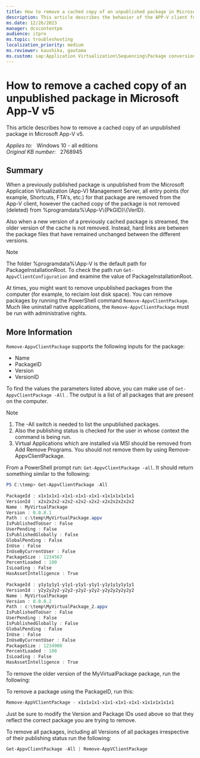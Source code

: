 ```yaml
---
title: How to remove a cached copy of an unpublished package in Microsoft App-V v5
description: This article describes the behavior of the APP-V client for unpublishing and explains how to remove (delete) a previously published package from the APP-V client.
ms.date: 12/26/2023
manager: dcscontentpm
audience: itpro
ms.topic: troubleshooting
localization_priority: medium
ms.reviewer: kaushika, gautama
ms.custom: sap:Application Virtualization\Sequencing\Package conversion, csstroubleshoot
---
```

# How to remove a cached copy of an unpublished package in Microsoft App-V v5

This article describes how to remove a cached copy of an unpublished package in Microsoft App-V v5.

_Applies to:_ &nbsp; Windows 10 - all editions  
_Original KB number:_ &nbsp; 2768945

## Summary

When a previously published package is unpublished from the Microsoft Application Virtualization (App-V) Management Server, all entry points (for example, Shortcuts, FTA's, etc.) for that package are removed from the App-V client, however the cached copy of the package is not removed (deleted) from %programdata%\\App-V\\{PkGID}\\{VerID}.

Also when a new version of a previously cached package is streamed, the older version of the cache is not removed. Instead, hard links are between the package files that have remained unchanged between the different versions.

> [!NOTE]
> The folder %programdata%\\App-V is the default path for PackageInstallationRoot. To check the path run `Get-AppvClientConfiguration` and examine the value of PackageInstallationRoot.

At times, you might want to remove unpublished packages from the computer (for example, to reclaim lost disk space). You can remove packages by running the PowerShell command `Remove-AppvClientPackage`. Much like uninstall native applications, the `Remove-AppvClientPackage` must be run with administrative rights.

## More Information

`Remove-AppvClientPackage` supports the following inputs for the package:

- Name
- PackageID
- Version
- VersionID

To find the values the parameters listed above, you can make use of `Get-AppvClientPackage -All` . The output is a list of all packages that are present on the computer.

> [!Note]
>
> 1. The -All switch is needed to list the unpublished packages.
> 2. Also the publishing status is checked for the user in whose context the command is being run.
> 3. Virtual Applications which are installed via MSI should be removed from Add Remove Programs. You should not remove them by using Remove-AppvClientPackage.

From a PowerShell prompt run: `Get-AppvClientPackage -all`. It should return something similar to the following:

```powershell
PS C:\temp> Get-AppvClientPackage -All  
 
PackageId : x1x1x1x1-x1x1-x1x1-x1x1-x1x1x1x1x1x1  
VersionId : x2x2x2x2-x2x2-x2x2-x2x2-x2x2x2x2x2x2 
Name : MyVirtualPackage  
Version : 0.0.0.1  
Path : c:\temp\MyVirtualPackage.appv  
IsPublishedToUser : False  
UserPending : False  
IsPublishedGlobally : False  
GlobalPending : False  
InUse : False  
InUseByCurrentUser : False  
PackageSize : 1234567  
PercentLoaded : 100  
IsLoading : False  
HasAssetIntelligence : True  
  
PackageId : y1y1y1y1-y1y1-y1y1-y1y1-y1y1y1y1y1y1  
VersionId : y2y2y2y2-y2y2-y2y2-y2y2-y2y2y2y2y2y2  
Name : MyVirtualPackage  
Version : 0.0.0.2  
Path : c:\temp\MyVirtualPackage_2.appv  
IsPublishedToUser : False  
UserPending : False  
IsPublishedGlobally : False  
GlobalPending : False  
InUse : False  
InUseByCurrentUser : False  
PackageSize : 1234900 
PercentLoaded : 100  
IsLoading : False 
HasAssetIntelligence : True  
```

To remove the older version of the MyVirtualPackage package, run the following:

To remove a package using the PackageID, run this:

```PowerShell
Remove-AppVClientPackage - x1x1x1x1-x1x1-x1x1-x1x1-x1x1x1x1x1x1  
```

Just be sure to modify the Version and Package IDs used above so that they reflect the correct package you are trying to remove.

To remove all packages, including all Versions of all packages irrespective of their publishing status run the following:

```PowerShell
Get-AppvClientPackage -All | Remove-AppVClientPackage
```
